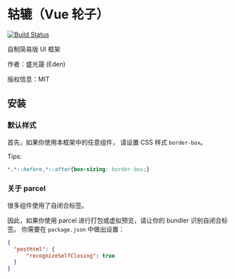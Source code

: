 # 轱辘（Vue 轮子）

[![Build Status](https://travis-ci.org/sgshy1995/gulu-vue.svg?branch=master)](https://travis-ci.org/sgshy1995/gulu-vue)

自制简易版 UI 框架

作者：盛光晟 (Eden)

版权信息：MIT

## 安装

### 默认样式

首先，如果你使用本框架中的任意组件，
请设置 CSS 样式 `border-box`。

Tips:

```css
*,*::before,*::after{box-sizing: border-box;}
```

### 关于 parcel

很多组件使用了自闭合标签。

因此，如果你使用 parcel 进行打包或虚拟预览，请让你的 bundler 识别自闭合标签。
你需要在 `package.json` 中做出设置：

```json
{
  "posthtml": {
      "recognizeSelfClosing": true
  }
}
```
